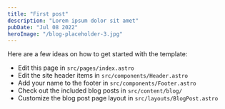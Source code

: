 ```yaml
---
title: "First post"
description: "Lorem ipsum dolor sit amet"
pubDate: "Jul 08 2022"
heroImage: "/blog-placeholder-3.jpg"
---
```


<p>Here are a few ideas on how to get started with the template:</p>
			<ul>
				<li>Edit this page in <code>src/pages/index.astro</code></li>
				<li>Edit the site header items in <code>src/components/Header.astro</code></li>
				<li>Add your name to the footer in <code>src/components/Footer.astro</code></li>
				<li>Check out the included blog posts in <code>src/content/blog/</code></li>
				<li>Customize the blog post page layout in <code>src/layouts/BlogPost.astro</code></li>
			</ul>
